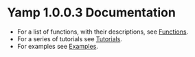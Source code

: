 # Yamp 1.0.0.3 Documentation

* For a list of functions,
  with their descriptions,
  see [Functions](https://github.com/Kove-W-O-Salter/Yamp/blob/master/doc/FUNCTONS.md).
* For a series of tutorials
  see [Tutorials](https://github.com/Kove-W-O-Salter/Yamp/blob/master/doc/tut/INDEX.md).
* For examples see
  [Examples](https://github.com/Kove-W-O-Salter/Yamp/blob/master/doc/examples/INDEX.md).

